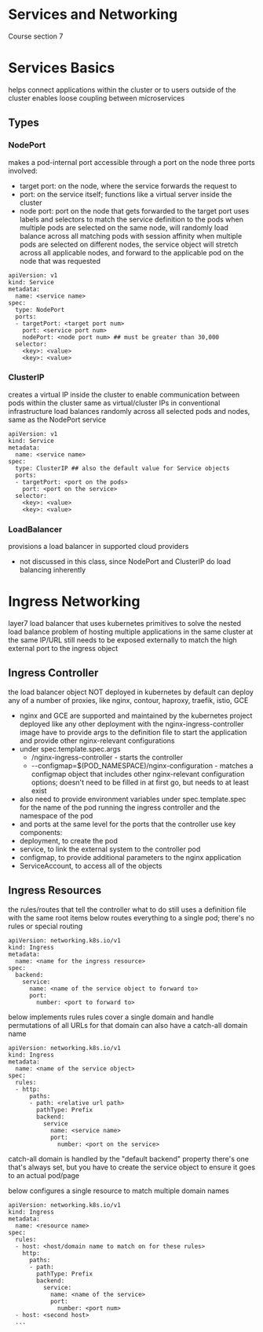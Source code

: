 # Services and Networking
Course section 7

# Services Basics
helps connect applications within the cluster or to users outside of the cluster
enables loose coupling between microservices
## Types
### NodePort
makes a pod-internal port accessible through a port on the node
three ports involved:
- target port: on the node, where the service forwards the request to
- port: on the service itself; functions like a virtual server inside the cluster
- node port: port on the node that gets forwarded to the target port
uses labels and selectors to match the service definition to the pods
when multiple pods are selected on the same node, will randomly load balance across all matching pods with session affinity
when multiple pods are selected on different nodes, the service object will stretch across all applicable nodes, and forward to the applicable pod on the node that was requested
```
apiVersion: v1
kind: Service
metadata:
  name: <service name>
spec:
  type: NodePort
  ports:
  - targetPort: <target port num>
    port: <service port num>
    nodePort: <node port num> ## must be greater than 30,000
  selector:
    <key>: <value>
    <key>: <value>
```
### ClusterIP
creates a virtual IP inside the cluster to enable communication between pods within the cluster
same as virtual/cluster IPs in conventional infrastructure
load balances randomly across all selected pods and nodes, same as the NodePort service
```
apiVersion: v1
kind: Service
metadata:
  name: <service name>
spec:
  type: ClusterIP ## also the default value for Service objects
  ports:
  - targetPort: <port on the pods>
    port: <port on the service>
  selector:
    <key>: <value>
    <key>: <value>
```

### LoadBalancer
provisions a load balancer in supported cloud providers
- not discussed in this class, since NodePort and ClusterIP do load balancing inherently

# Ingress Networking
layer7 load balancer that uses kubernetes primitives to solve the nested load balance problem of hosting multiple applications in the same cluster at the same IP/URL
still needs to be exposed externally to match the high external port to the ingress object
## Ingress Controller
the load balancer object
NOT deployed in kubernetes by default
can deploy any of a number of proxies, like nginx, contour, haproxy, traefik, istio, GCE
- nginx and GCE are supported and maintained by the kubernetes project
deployed like any other deployment with the nginx-ingress-controller image
have to provide args to the definition file to start the application and provide other nginx-relevant configurations
- under spec.template.spec.args
  - /nginx-ingress-controller - starts the controller
  - --configmap=$(POD_NAMESPACE)/nginx-configuration - matches a configmap object that includes other nginx-relevant configuration options; doesn't need to be filled in at first go, but needs to at least exist
- also need to provide environment variables under spec.template.spec for the name of the pod running the ingress controller and the namespace of the pod
- and ports at the same level for the ports that the controller use
key components:
- deployment, to create the pod
- service, to link the external system to the controller pod
- configmap, to provide additional parameters to the nginx application
- ServiceAccount, to access all of the objects
## Ingress Resources
the rules/routes that tell the controller what to do
still uses a definition file with the same root items
below routes everything to a single pod; there's no rules or special routing
``` 
apiVersion: networking.k8s.io/v1
kind: Ingress
metadata:
  name: <name for the ingress resource>
spec:
  backend:
    service:
      name: <name of the service object to forward to>
      port:
        number: <port to forward to>
```
below implements rules
rules cover a single domain and handle permutations of all URLs for that domain
can also have a catch-all domain name
```
apiVersion: networking.k8s.io/v1
kind: Ingress
metadata:
  name: <name of the service object>
spec:
  rules:
  - http:
      paths:
      - path: <relative url path>
        pathType: Prefix
        backend:
          service
            name: <service name>
            port:
              number: <port on the service>
```
catch-all domain is handled by the "default backend" property
there's one that's always set, but you have to create the service object to ensure it goes to an actual pod/page

below configures a single resource to match multiple domain names
```
apiVersion: networking.k8s.io/v1
kind: Ingress
metadata:
  name: <resource name>
spec:
  rules:
  - host: <host/domain name to match on for these rules>
    http:
      paths:
      - path:
        pathType: Prefix
        backend:
          service:
            name: <name of the service>
            port:
              number: <port num>
  - host: <second host>
  ...
```